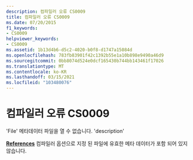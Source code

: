 ```yaml
---
description: 컴파일러 오류 CS0009
title: 컴파일러 오류 CS0009
ms.date: 07/20/2015
f1_keywords:
- CS0009
helpviewer_keywords:
- CS0009
ms.assetid: 1b13d4b6-d5c2-4020-b0f8-d1747a15084d
ms.openlocfilehash: 783fb83901f42c1392b55e1a10b898e9490a46d9
ms.sourcegitcommit: 0bb8074d524e0dcf165430b744bb143461f17026
ms.translationtype: MT
ms.contentlocale: ko-KR
ms.lasthandoff: 03/15/2021
ms.locfileid: "103480076"
---
```

# <a name="compiler-error-cs0009"></a>컴파일러 오류 CS0009

'File' 메타데이터 파일을 열 수 없습니다. 'description'  
  
 [**References**](../language-reference/compiler-options/inputs.md#references) 컴파일러 옵션으로 지정 된 파일에 유효한 메타 데이터가 포함 되어 있지 않습니다.
